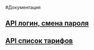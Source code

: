 #Документация


## [API логин, смена пароля](./motive_personal_area/registration/doc.md)
## [API список тарифов](./motive_personal_area/tariff/doc.md)